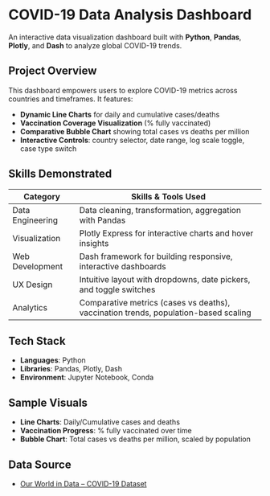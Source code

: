 # COVID-19 Data Analysis Dashboard
An interactive data visualization dashboard built with **Python**, **Pandas**, **Plotly**, and **Dash** to analyze global COVID-19 trends.

## Project Overview
This dashboard empowers users to explore COVID-19 metrics across countries and timeframes. 
It features:
-  **Dynamic Line Charts** for daily and cumulative cases/deaths
-  **Vaccination Coverage Visualization** (% fully vaccinated)
-  **Comparative Bubble Chart** showing total cases vs deaths per million
-  **Interactive Controls**: country selector, date range, log scale toggle, case type switch

## Skills Demonstrated
| Category         | Skills & Tools Used                                                                 |
|------------------|--------------------------------------------------------------------------------------|
| Data Engineering | Data cleaning, transformation, aggregation with Pandas                              |
| Visualization    | Plotly Express for interactive charts and hover insights                            |
| Web Development  | Dash framework for building responsive, interactive dashboards                      |
| UX Design        | Intuitive layout with dropdowns, date pickers, and toggle switches                  |
| Analytics        | Comparative metrics (cases vs deaths), vaccination trends, population-based scaling |

## Tech Stack
- **Languages**: Python
- **Libraries**: Pandas, Plotly, Dash
- **Environment**: Jupyter Notebook, Conda

##  Sample Visuals
- **Line Charts**: Daily/Cumulative cases and deaths
- **Vaccination Progress**: % fully vaccinated over time
- **Bubble Chart**: Total cases vs deaths per million, scaled by population

## Data Source
- [Our World in Data – COVID-19 Dataset](https://ourworldindata.org/coronavirus)


